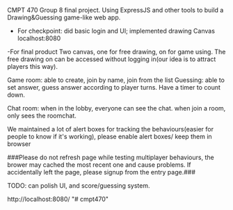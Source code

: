 CMPT 470  Group 8 final project.
Using ExpressJS and other tools to build a Drawing&Guessing game-like web app.
- For checkpoint:
    did basic login and UI; implemented drawing Canvas
    localhost:8080


-For final product
 Two canvas, one for free drawing, on for game using.
 The free drawing on can be accessed without logging in(our idea is to attract players this way).

 Game room: able to create, join by name, join from the list
 Guessing: able to set answer, guess answer according to player turns. Have a timer to count down.

 Chat room: when in the lobby, everyone can see the chat. when join a room, only sees the roomchat.

 We maintained a lot of alert boxes for tracking the behaviours(easier for people to know if it's working), please enable alert boxes/ keep them in browser

 ###Please do not refresh page while testing multiplayer behaviours,
 the brower may cached the most recent one and cause problems. If accidentally left the page, please signup from the entry page.###

 TODO: can polish UI, and score/guessing system.

 http://localhost:8080/
"# cmpt470" 
